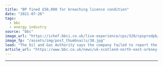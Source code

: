 ```yaml
---
title: "BP fined £50,000 for breaching licence condition"
date: "2021-07-26"
tags: 
  - bbc
  - energy industry
source: "bbc"
image_url: "https://ichef.bbci.co.uk/live-experience/cps/320/cpsprodpb/144C1/production/_119573138_mediaitem86343167.jpg"
image_fp: "/assets/img/post_thumbnails/38.jpg"
lead: "The Oil and Gas Authority says the company failed to report the progress and results of well tests."
article_url: "https://www.bbc.co.uk/news/uk-scotland-north-east-orkney-shetland-57972062"
---
```


---
